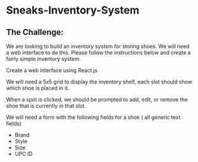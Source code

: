 # Sneaks-Inventory-System

## The Challenge:

We are looking to build an inventory system for storing shoes. We will need a web interface to do this. Please follow the instructions below and create a fairly simple inventory system.

Create a web interface using React.js

We will need a 5x5 grid to display the inventory shelf, each slot should show which shoe is placed in it.

When a spot is clicked, we should be prompted to add, edit, or remove the shoe that is currently in that slot.

We will need a form with the following fields for a shoe ( all generic text fields) 
- Brand
- Style
- Size
- UPC ID